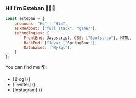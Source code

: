 ### Hi! I'm Esteban 👋🙋‍♂️

```js
const esteban = {
    pronouns: "He" | "Him",
    askMeAbout: ["full stack", "gamer"],
    technologies: {
        FrontEnd: Javascript, CSS: ["Bootstrap"], HTML,
        BackEnd: ["Java: ["SpringBoot"],
        Databases: ["MySql"],
    }
};
```

You can find me 🌎;
 - [Blog] ()
 - [Twitter] ()
 - [Instagram] ()


<!--
**esugeraldo/esugeraldo** is a ✨ _special_ ✨ repository because its `README.md` (this file) appears on your GitHub profile.

Here are some ideas to get you started:

- 🔭 I’m currently working on ...
- 🌱 I’m currently learning ...
- 👯 I’m looking to collaborate on ...
- 🤔 I’m looking for help with ...
- 💬 Ask me about ...
- 📫 How to reach me: ...
- 😄 Pronouns: ...
- ⚡ Fun fact: ...
-->
